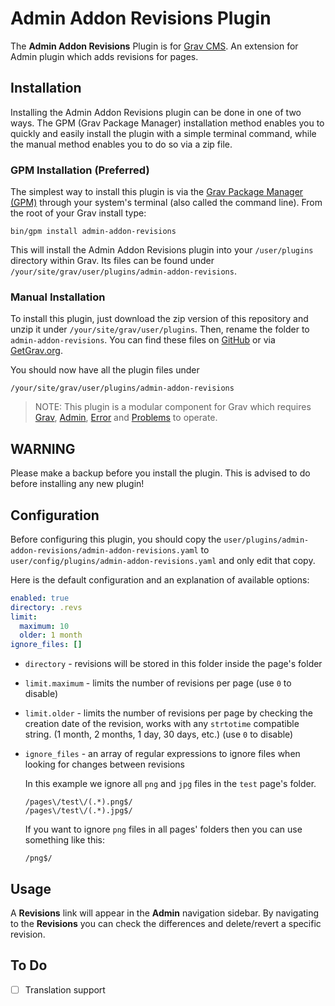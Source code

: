 # Admin Addon Revisions Plugin

The **Admin Addon Revisions** Plugin is for [Grav CMS](http://github.com/getgrav/grav). An extension for Admin plugin which adds revisions for pages.

## Installation

Installing the Admin Addon Revisions plugin can be done in one of two ways. The GPM (Grav Package Manager) installation method enables you to quickly and easily install the plugin with a simple terminal command, while the manual method enables you to do so via a zip file.

### GPM Installation (Preferred)

The simplest way to install this plugin is via the [Grav Package Manager (GPM)](http://learn.getgrav.org/advanced/grav-gpm) through your system's terminal (also called the command line).  From the root of your Grav install type:

    bin/gpm install admin-addon-revisions

This will install the Admin Addon Revisions plugin into your `/user/plugins` directory within Grav. Its files can be found under `/your/site/grav/user/plugins/admin-addon-revisions`.

### Manual Installation

To install this plugin, just download the zip version of this repository and unzip it under `/your/site/grav/user/plugins`. Then, rename the folder to `admin-addon-revisions`. You can find these files on [GitHub](https://github.com/todo/grav-plugin-admin-addon-revisions) or via [GetGrav.org](http://getgrav.org/downloads/plugins#extras).

You should now have all the plugin files under

    /your/site/grav/user/plugins/admin-addon-revisions

> NOTE: This plugin is a modular component for Grav which requires [Grav](http://github.com/getgrav/grav), [Admin](https://github.com/getgrav/grav-plugin-admin), [Error](https://github.com/getgrav/grav-plugin-error) and [Problems](https://github.com/getgrav/grav-plugin-problems) to operate.

## WARNING

Please make a backup before you install the plugin. This is advised to do before installing any new plugin!

## Configuration

Before configuring this plugin, you should copy the `user/plugins/admin-addon-revisions/admin-addon-revisions.yaml` to `user/config/plugins/admin-addon-revisions.yaml` and only edit that copy.

Here is the default configuration and an explanation of available options:

```yaml
enabled: true
directory: .revs
limit:
  maximum: 10
  older: 1 month
ignore_files: []
```

* `directory` - revisions will be stored in this folder inside the page's folder

* `limit.maximum` - limits the number of revisions per page (use `0` to disable)

* `limit.older` - limits the number of revisions per page by checking the creation date of the revision, works with any `strtotime` compatible string. (1 month, 2 months, 1 day, 30 days, etc.)  (use `0` to disable)

* `ignore_files` - an array of regular expressions to ignore files when looking for changes between revisions

  In this example we ignore all `png` and `jpg` files in the `test` page's folder.
  ```
  /pages\/test\/(.*).png$/
  /pages\/test\/(.*).jpg$/
  ```
  If you want to ignore `png` files in all pages' folders then you can use something like this:
  ```
  /png$/
  ```

## Usage

A **Revisions** link will appear in the **Admin** navigation sidebar. By navigating to the **Revisions** you can check the differences and delete/revert a specific revision.

## To Do

- [ ] Translation support

